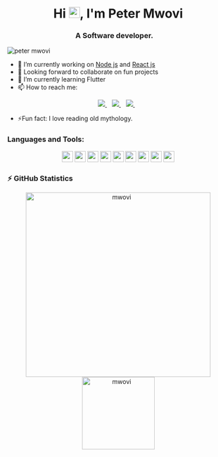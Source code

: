 <h1 align="center">Hi <img src="https://media.giphy.com/media/hvRJCLFzcasrR4ia7z/giphy.gif" width="25px">, I'm Peter Mwovi</h1>
<h3 align="center">A Software developer. <img src="https://image.flaticon.com/icons/svg/630/630611.svg" width="14"/> </h3>
<p align="left"> <img src="https://komarev.com/ghpvc/?username=mwovi" alt="peter mwovi" /> </p>

- 🔭 I’m currently working on [Node js](https://nodejs.org/en/)  and [React js](https://reactjs.org/) 
- 👯 Looking forward to collaborate on fun projects
- 🌱 I’m currently learning Flutter 
- 📫 How to reach me:
<p align="center"> 
 <a href="https://twitter.com/mwovi">
    <img src="https://img.shields.io/badge/Twitter-1DA1F2?style=for-the-badge&logo=twitter&logoColor=white" />    
  </a>&nbsp;&nbsp;
 <a href="https://www.linkedin.com/in/peter-mwovi-57141a179/">
    <img src="https://img.shields.io/badge/linkedin-%230077B5.svg?&style=for-the-badge&logo=linkedin&logoColor=white" />
  </a>&nbsp;&nbsp;
  <a href="petermwovi73@gmail.com">
    <img src="https://img.shields.io/badge/Gmail-D14836?style=for-the-badge&logo=gmail&logoColor=white" />
  </a>&nbsp;&nbsp;
 </p>
 
- ⚡Fun fact: I love reading old mythology.

### Languages and Tools:

<p align="center">
<img src="https://img.shields.io/badge/firebase-ffca28?style=for-the-badge&logo=firebase&logoColor=white" height="25"/>
<img src="https://img.shields.io/badge/Git-F05032?style=for-the-badge&logo=git&logoColor=white" height="25"/>
<img src="https://img.shields.io/badge/Postman-FF6C37?style=for-the-badge&logo=Postman&logoColor=white" height="25"/>
<img src="https://img.shields.io/badge/Google_Cloud-4285F4?style=for-the-badge&logo=google-cloud&logoColor=white" height="25"/>
<img src="https://img.shields.io/badge/mysql-4479A1.svg?&style=for-the-badge&logo=mysql&logoColor=white" height="25"/>
<img src="https://img.shields.io/badge/xampp-FB7A24.svg?&style=for-the-badge&logo=xampp&logoColor=white" height="25"/>
<img src="https://img.shields.io/badge/Visual_Studio_Code-0078D4?style=for-the-badge&logo=visual%20studio%20code&logoColor=white" height="25"/>
<img src="https://img.shields.io/badge/Microsoft_Azure-0089D6?style=for-the-badge&logo=microsoft-azure&logoColor=white" height="25"/>
<img src="https://img.shields.io/badge/sqlite-7CBEE4.svg?&style=for-the-badge&logo=sqlite&logoColor=white" height="25"/>

</p>

### ⚡ GitHub Statistics

<p align="center"> 
    <img src="https://github-readme-stats.vercel.app/api?username=mwovi&count_private=true&show_icons=true&theme=buefy" alt="mwovi" width="420"/> 
    <img src="https://github-readme-stats.vercel.app/api/top-langs/?username=mwovi&hide=jupyter%20notebook&langs_count=8&layout=compact&theme=buefy" alt="mwovi" height="165" />
 </p>

